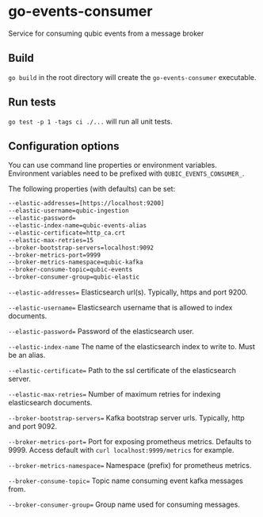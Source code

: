 # go-events-consumer
Service for consuming qubic events from a message broker

## Build

`go build` in the root directory will create the `go-events-consumer` executable.

## Run tests

`go test -p 1 -tags ci ./...` will run all unit tests.

## Configuration options

You can use command line properties or environment variables. Environment variables need to be prefixed with `QUBIC_EVENTS_CONSUMER_`.

The following properties (with defaults) can be set:

```bash
--elastic-addresses=[https://localhost:9200]
--elastic-username=qubic-ingestion
--elastic-password=
--elastic-index-name=qubic-events-alias
--elastic-certificate=http_ca.crt
--elastic-max-retries=15
--broker-bootstrap-servers=localhost:9092
--broker-metrics-port=9999
--broker-metrics-namespace=qubic-kafka
--broker-consume-topic=qubic-events
--broker-consumer-group=qubic-elastic
```

`
--elastic-addresses=
`
Elasticsearch url(s). Typically, https and port 9200.

`
--elastic-username=
`
Elasticsearch username that is allowed to index documents.

`
--elastic-password=
`
Password of the elasticsearch user.

`
--elastic-index-name
`
The name of the elasticsearch index to write to. Must be an alias.

`
--elastic-certificate=
`
Path to the ssl certificate of the elasticsearch server.

`
--elastic-max-retries=
`
Number of maximum retries for indexing elasticsearch documents.

`
--broker-bootstrap-servers=
`
Kafka bootstrap server urls. Typically, http and port 9092.

`
--broker-metrics-port=
`
Port for exposing prometheus metrics. Defaults to 9999. Access default with `curl localhost:9999/metrics` for example.

`
--broker-metrics-namespace=
`
Namespace (prefix) for prometheus metrics.

`
--broker-consume-topic=
`
Topic name consuming event kafka messages from.

`
--broker-consumer-group=
`
Group name used for consuming messages.
